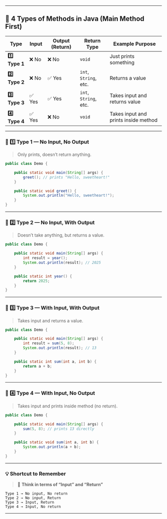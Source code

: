 

---

## 🌸 **4 Types of Methods in Java (Main Method First)**

| Type           | Input | Output (Return) | Return Type           | Example Purpose                      |
| -------------- | ----- | --------------- | --------------------- | ------------------------------------ |
| **1️⃣ Type 1** | ❌ No  | ❌ No            | `void`                | Just prints something                |
| **2️⃣ Type 2** | ❌ No  | ✅ Yes           | `int`, `String`, etc. | Returns a value                      |
| **3️⃣ Type 3** | ✅ Yes | ✅ Yes           | `int`, `String`, etc. | Takes input and returns value        |
| **4️⃣ Type 4** | ✅ Yes | ❌ No            | `void`                | Takes input and prints inside method |

---

### 💖 **1️⃣ Type 1 — No Input, No Output**

> Only prints, doesn’t return anything.

```java
public class Demo {

    public static void main(String[] args) {
        greet(); // prints "Hello, sweetheart!"
    }

    public static void greet() {
        System.out.println("Hello, sweetheart!");
    }
}
```

---

### 💙 **2️⃣ Type 2 — No Input, With Output**

> Doesn’t take anything, but returns a value.

```java
public class Demo {

    public static void main(String[] args) {
        int result = year();
        System.out.println(result); // 2025
    }

    public static int year() {
        return 2025;
    }
}
```

---

### 💚 **3️⃣ Type 3 — With Input, With Output**

> Takes input and returns a value.

```java
public class Demo {

    public static void main(String[] args) {
        int result = sum(5, 8);
        System.out.println(result); // 13
    }

    public static int sum(int a, int b) {
        return a + b;
    }
}
```

---

### 💛 **4️⃣ Type 4 — With Input, No Output**

> Takes input and prints inside method (no return).

```java
public class Demo {

    public static void main(String[] args) {
        sum(5, 8); // prints 13 directly
    }

    public static void sum(int a, int b) {
        System.out.println(a + b);
    }
}
```

---

### 💡 **Shortcut to Remember**

> 🧠 **Think in terms of “Input” and “Return”**

```
Type 1 → No input, No return  
Type 2 → No input, Return  
Type 3 → Input, Return  
Type 4 → Input, No return
```

---

